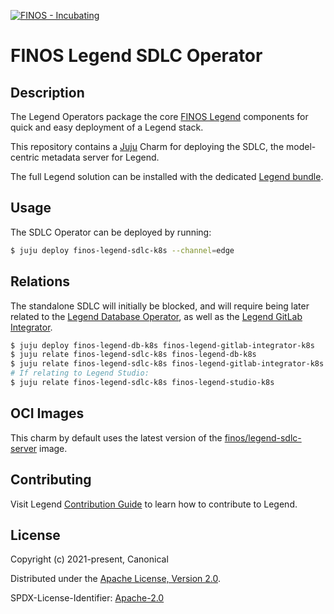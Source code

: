 [![FINOS - Incubating](https://cdn.jsdelivr.net/gh/finos/contrib-toolbox@master/images/badge-incubating.svg)](https://finosfoundation.atlassian.net/wiki/display/FINOS/Incubating)

# FINOS Legend SDLC Operator

## Description

The Legend Operators package the core [FINOS Legend](https://legend.finos.org)
components for quick and easy deployment of a Legend stack.

This repository contains a [Juju](https://juju.is/) Charm for
deploying the SDLC, the model-centric metadata server for Legend.

The full Legend solution can be installed with the dedicated
[Legend bundle](https://charmhub.io/finos-legend-bundle).


## Usage

The SDLC Operator can be deployed by running:

```sh
$ juju deploy finos-legend-sdlc-k8s --channel=edge
```


## Relations

The standalone SDLC will initially be blocked, and will require being later
related to the [Legend Database Operator](https://github.com/canonical/finos-legend-db-operator),
as well as the [Legend GitLab Integrator](https://github.com/canonical/finos-legend-gitlab-integrator).

```sh
$ juju deploy finos-legend-db-k8s finos-legend-gitlab-integrator-k8s
$ juju relate finos-legend-sdlc-k8s finos-legend-db-k8s
$ juju relate finos-legend-sdlc-k8s finos-legend-gitlab-integrator-k8s
# If relating to Legend Studio:
$ juju relate finos-legend-sdlc-k8s finos-legend-studio-k8s
```

## OCI Images

This charm by default uses the latest version of the
[finos/legend-sdlc-server](https://hub.docker.com/r/finos/legend-sdlc-server) image.

## Contributing

Visit Legend [Contribution Guide](https://github.com/finos/legend/blob/master/CONTRIBUTING.md) to learn how to contribute to Legend.

## License

Copyright (c) 2021-present, Canonical

Distributed under the [Apache License, Version 2.0](http://www.apache.org/licenses/LICENSE-2.0).

SPDX-License-Identifier: [Apache-2.0](https://spdx.org/licenses/Apache-2.0)
